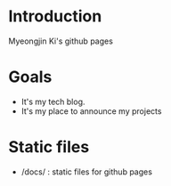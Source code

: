 # Introduction

Myeongjin Ki's github pages

# Goals

- It's my tech blog.
- It's my place to announce my projects

# Static files

- /docs/ : static files for github pages